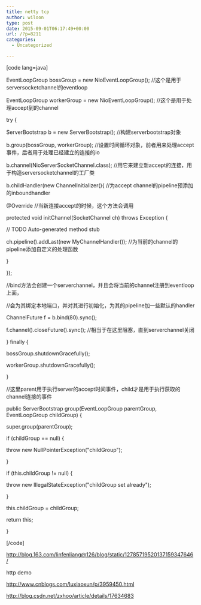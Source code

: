 ```yaml
---
title: netty tcp
author: wiloon
type: post
date: 2015-09-01T06:17:49+00:00
url: /?p=8211
categories:
  - Uncategorized

---
```

[code lang=java]
  
EventLoopGroup bossGroup = new NioEventLoopGroup(); //这个是用于serversocketchannel的eventloop
          
EventLoopGroup workerGroup = new NioEventLoopGroup(); //这个是用于处理accept到的channel
          
try {
              
ServerBootstrap b = new ServerBootstrap(); //构建serverbootstrap对象
              
b.group(bossGroup, workerGroup); //设置时间循环对象，前者用来处理accept事件，后者用于处理已经建立的连接的io
              
b.channel(NioServerSocketChannel.class); //用它来建立新accept的连接，用于构造serversocketchannel的工厂类
              
b.childHandler(new ChannelInitializer<SocketChannel>(){ //为accept channel的pipeline预添加的inboundhandler
                  
@Override //当新连接accept的时候，这个方法会调用
                  
protected void initChannel(SocketChannel ch) throws Exception {
                      
// TODO Auto-generated method stub
                      
ch.pipeline().addLast(new MyChannelHandler()); //为当前的channel的pipeline添加自定义的处理函数
                  
} 

});
              
//bind方法会创建一个serverchannel，并且会将当前的channel注册到eventloop上面，
              
//会为其绑定本地端口，并对其进行初始化，为其的pipeline加一些默认的handler
              
ChannelFuture f = b.bind(80).sync();
              
f.channel().closeFuture().sync(); //相当于在这里阻塞，直到serverchannel关闭
          
} finally {
              
bossGroup.shutdownGracefully();
              
workerGroup.shutdownGracefully();
          
} 

//这里parent用于执行server的accept时间事件，child才是用于执行获取的channel连接的事件
  
public ServerBootstrap group(EventLoopGroup parentGroup, EventLoopGroup childGroup) {
      
super.group(parentGroup);
      
if (childGroup == null) {
          
throw new NullPointerException("childGroup");
      
}
      
if (this.childGroup != null) {
          
throw new IllegalStateException("childGroup set already");
      
}
      
this.childGroup = childGroup;
      
return this;
  
} 

[/code]

http://blog.163.com/linfenliang@126/blog/static/12785719520137159347646/

http demo

http://www.cnblogs.com/luxiaoxun/p/3959450.html
  
http://blog.csdn.net/zxhoo/article/details/17634683